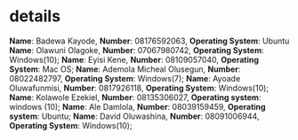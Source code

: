 # details
**Name**: Badewa Kayode, **Number**: 08176592063, **Operating System**: Ubuntu
**Name**: Olawuni Olagoke, **Number**: 07067980742, **Operating System**: Windows(10);
**Name**: Eyisi Kene, **Number**: 08109057040, **Operating System**: Mac OS;
**Name**: Ademola Micheal Olusegun, **Number**: 08022482797, **Operating System**: Windows(7);
**Name**: Ayoade Oluwafunmisi, **Number**: 0817926118, **Operating System**: Windows(10);
**Name**: Kolawole Ezekiel, **Number**: 08135306027, **Operating system**: windows (10);
**Name**: Ale Damlola, **Number**: 08039159459, **Operating system**: Ubuntu;
**Name**: David Oluwashina, **Number**: 08091006944, **Operating System**: Windows(10);
